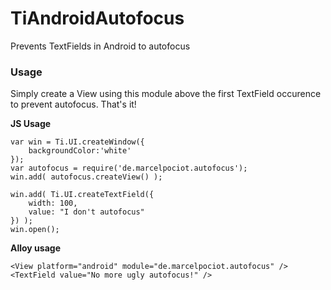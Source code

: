 TiAndroidAutofocus
==================

Prevents TextFields in Android to autofocus

### Usage
Simply create a View using this module above the first TextField occurence to prevent autofocus.
That's it!

**JS Usage**


	var win = Ti.UI.createWindow({
		backgroundColor:'white'
	});
	var autofocus = require('de.marcelpociot.autofocus');
	win.add( autofocus.createView() );

	win.add( Ti.UI.createTextField({
		width: 100,
		value: "I don't autofocus"
	}) );
	win.open();
	
**Alloy usage**

	<View platform="android" module="de.marcelpociot.autofocus" />
	<TextField value="No more ugly autofocus!" />
	
